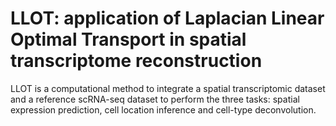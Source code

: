 # LLOT: application of Laplacian Linear Optimal Transport in spatial transcriptome reconstruction
LLOT is a computational method to integrate a spatial transcriptomic
dataset and a reference scRNA-seq dataset to perform the three tasks: spatial expression prediction, cell location inference and cell-type deconvolution.
